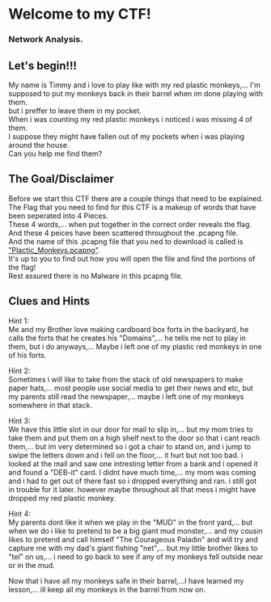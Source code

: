 # Welcome to my CTF!  
### Network Analysis.  

## Let's begin!!!

My name is Timmy and i love to play like with my red plastic monkeys,... I'm supposed to put my monkeys back in their barrel when im done playing with them.  
but i preffer to leave them in my pocket.  
When i was counting my red plastic monkeys i noticed i was missing 4 of them.  
I suppose they might have fallen out of my pockets when i was playing around the house.  
Can you help me find them?  

## The Goal/Disclaimer

Before we start this CTF there are a couple things that need to be explained.  
The Flag that you need to find for this CTF is a makeup of words that have been seperated into 4 Pieces.  
These 4 words,... when put together in the correct order reveals the flag.  
And these 4 peices have been scattered throughout the .pcapng file.  
And the name of this .pcapng file that you ned to download is called is ["Plactic_Monkeys.pcapng"](https://github.com/Nicholas-Heitman/Portfolio/blob/main/CTF%20Competitions/Hard%20Flag/Plactic_Monkeys.pcapng).  
It's up to you to find out how you will open the file and find the portions of the flag!  
Rest assured there is no Malware in this pcapng file.  

## Clues and Hints


Hint 1:  
Me and my Brother love making cardboard box forts in the backyard, he calls the forts that he creates his "Domains",... he tells me not to play in them, but 
i do anyways,... Maybe i left one of my plastic red monkeys in one of his forts.

Hint 2:  
Sometimes i will like to take from the stack of old newspapers to make paper hats,... most people use social media to get their news and etc, but my parents 
still read the newspaper,... maybe i left one of my monkeys somewhere in that stack.

Hint 3:  
We have this little slot in our door for mail to slip in,... but my mom tries to take them and put them on a high shelf next to the door so that i cant 
reach them,... but im very determined so i got a chair to stand on, and i jump to swipe the letters down and i fell on the floor,... it hurt but not too 
bad. i looked at the mail and saw one intresting letter from a bank and i opened it and found a "DEB-it" card. I didnt have much time,... my mom was coming 
and i had to get out of there fast so i dropped everything and ran. i still got in trouble for it later. however maybe throughout all that mess i might have 
dropped my red plastic monkey.

Hint 4:  
My parents dont like it when we play in the "MUD" in the front yard,... but when we do i like to pretend to be a big giant mud monster,... and my cousin
likes to pretend and call himself "The Courageous Paladin" and will try and capture me with my dad's giant fishing "net",... but my little brother likes to 
"tel" on  us,... i need to go back to see if any of my monkeys fell outside near or in the mud.  

Now that i have all my monkeys safe in their barrel,...I have learned my lesson,... ill keep all my monkeys in the barrel from now on.
